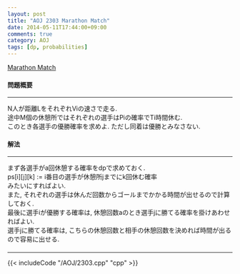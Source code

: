 ```yaml
---
layout: post
title: "AOJ 2303 Marathon Match"
date: 2014-05-11T17:44:00+09:00
comments: true
category: AOJ
tags: [dp, probabilities]
---
```


[Marathon Match](http://judge.u-aizu.ac.jp/onlinejudge/description.jsp?id=2303)

#### 問題概要

****

N人が距離LをそれぞれViの速さで走る.  
途中M個の休憩所ではそれぞれの選手はPiの確率でTi時間休む.  
このとき各選手の優勝確率を求めよ. ただし同着は優勝とみなさない.

#### 解法

****

まず各選手がa回休憩する確率をdpで求めておく.  
ps[i][j][k] := i番目の選手が休憩所jまでにk回休む確率  
みたいにすればよい.  
また, それぞれの選手は休んだ回数からゴールまでかかる時間が出せるので計算しておく.  
最後に選手iが優勝する確率は, 休憩回数aのとき選手jに勝てる確率を掛けあわせればよい.  
選手jに勝てる確率は, こちらの休憩回数と相手の休憩回数を決めれば時間が出るので容易に出せる. 


#### 

****

{{< includeCode "/AOJ/2303.cpp" "cpp" >}}

